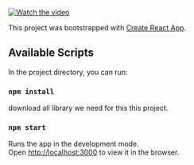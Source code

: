 [![Watch the video](https://i9.ytimg.com/vi/LdPUx37f2sA/mq3.jpg?sqp=CPD89PkF&rs=AOn4CLCl25DNMAYfKadPdEMlgqeODDfDtQ)](https://www.youtube.com/watch?v=LdPUx37f2sA&feature=youtu.be&fbclid=IwAR3GLKlpIM-EdUP2zjf2JWdxn_CanXCIAmGCKIUlj1UPVfbGSnbn3FvrHsA)

This project was bootstrapped with [Create React App](https://github.com/facebook/create-react-app).

## Available Scripts

In the project directory, you can run:

### `npm install`

download all library we need for this this project.

### `npm start`

Runs the app in the development mode.<br />
Open [http://localhost:3000](http://localhost:3000) to view it in the browser.
